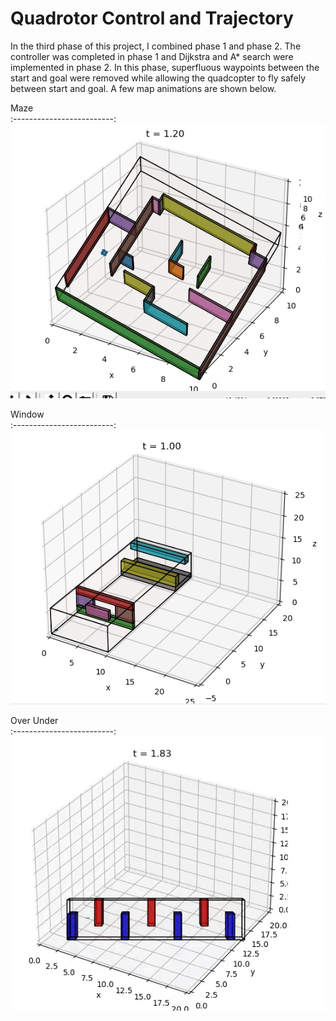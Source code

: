 # Quadrotor Control and Trajectory

In the third phase of this project, I combined phase 1 and phase 2. The controller was completed in phase 1 and Dijkstra and A* search were 
implemented in phase 2. In this phase, superfluous waypoints between the start and goal were removed while allowing the quadcopter to
fly safely between start and goal. A few map animations are shown below.


Maze        
:-------------------------:
![](animations/maze.gif)     


Window        
:-------------------------:
![](animations/window.gif)     


Over Under        
:-------------------------:
![](animations/overunder.gif)     

